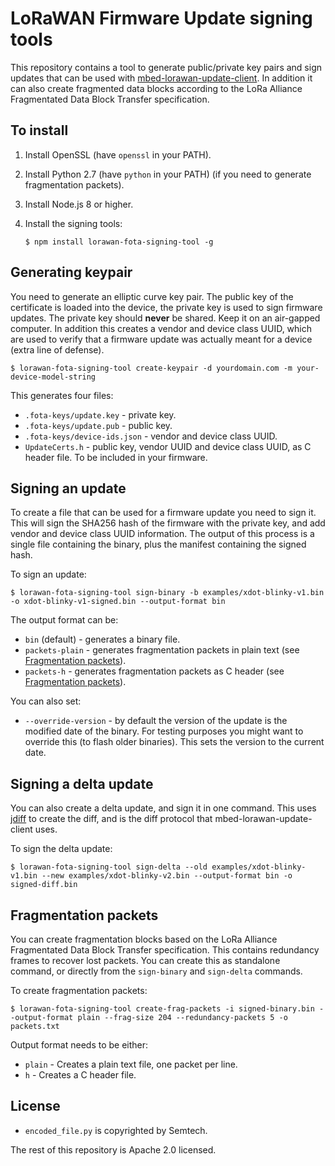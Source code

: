 # LoRaWAN Firmware Update signing tools

This repository contains a tool to generate public/private key pairs and sign updates that can be used with [mbed-lorawan-update-client](https://github.com/janjongboom/mbed-lorawan-update-client). In addition it can also create fragmented data blocks according to the LoRa Alliance Fragmentated Data Block Transfer specification.

## To install

1. Install OpenSSL (have `openssl` in your PATH).
1. Install Python 2.7 (have `python` in your PATH) (if you need to generate fragmentation packets).
1. Install Node.js 8 or higher.
1. Install the signing tools:

    ```
    $ npm install lorawan-fota-signing-tool -g
    ```

## Generating keypair

You need to generate an elliptic curve key pair. The public key of the certificate is loaded into the device, the private key is used to sign firmware updates. The private key should **never** be shared. Keep it on an air-gapped computer. In addition this creates a vendor and device class UUID, which are used to verify that a firmware update was actually meant for a device (extra line of defense).

```
$ lorawan-fota-signing-tool create-keypair -d yourdomain.com -m your-device-model-string
```

This generates four files:

* `.fota-keys/update.key` - private key.
* `.fota-keys/update.pub` - public key.
* `.fota-keys/device-ids.json` - vendor and device class UUID.
* `UpdateCerts.h` - public key, vendor UUID and device class UUID, as C header file. To be included in your firmware.

## Signing an update

To create a file that can be used for a firmware update you need to sign it. This will sign the SHA256 hash of the firmware with the private key, and add vendor and device class UUID information. The output of this process is a single file containing the binary, plus the manifest containing the signed hash.

To sign an update:

```
$ lorawan-fota-signing-tool sign-binary -b examples/xdot-blinky-v1.bin -o xdot-blinky-v1-signed.bin --output-format bin
```

The output format can be:

* `bin` (default) - generates a binary file.
* `packets-plain` - generates fragmentation packets in plain text (see [Fragmentation packets](#fragmentation-packets)).
* `packets-h` - generates fragmentation packets as C header (see [Fragmentation packets](#fragmentation-packets)).

You can also set:

* `--override-version` - by default the version of the update is the modified date of the binary. For testing purposes you might want to override this (to flash older binaries). This sets the version to the current date.

## Signing a delta update

You can also create a delta update, and sign it in one command. This uses [jdiff](https://github.com/janjongboom/jdiff-js) to create the diff, and is the diff protocol that mbed-lorawan-update-client uses.

To sign the delta update:

```
$ lorawan-fota-signing-tool sign-delta --old examples/xdot-blinky-v1.bin --new examples/xdot-blinky-v2.bin --output-format bin -o signed-diff.bin
```

## Fragmentation packets

You can create fragmentation blocks based on the LoRa Alliance Fragmentated Data Block Transfer specification. This contains redundancy frames to recover lost packets. You can create this as standalone command, or directly from the `sign-binary` and `sign-delta` commands.

To create fragmentation packets:

```
$ lorawan-fota-signing-tool create-frag-packets -i signed-binary.bin --output-format plain --frag-size 204 --redundancy-packets 5 -o packets.txt
```

Output format needs to be either:

* `plain` - Creates a plain text file, one packet per line.
* `h` - Creates a C header file.

## License

* `encoded_file.py` is copyrighted by Semtech.

The rest of this repository is Apache 2.0 licensed.
